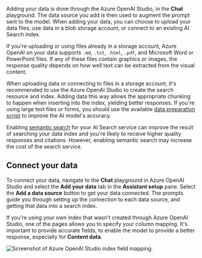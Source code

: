 Adding your data is done through the Azure OpenAI Studio, in the **Chat** playground. The data source you add is then used to augment the prompt sent to the model. When adding your data, you can choose to upload your data files, use data in a blob storage account, or connect to an existing AI Search index.

If you're uploading or using files already in a storage account, Azure OpenAI on your data supports `.md`, `.txt`, `.html`, `.pdf`, and Microsoft Word or PowerPoint files. If any of these files contain graphics or images, the response quality depends on how well text can be extracted from the visual content.

When uploading data or connecting to files in a storage account, it's recommended to use the Azure OpenAI Studio to create the search resource and index. Adding data this way allows the appropriate chunking to happen when inserting into the index, yielding better responses. If you're using large text files or forms, you should use the available [data preparation script](/azure/cognitive-services/openai/concepts/use-your-data#ingesting-your-data-into-azure-cognitive-search?azure-portal=true) to improve the AI model's accuracy.

Enabling [semantic search](/azure/search/semantic-search-overview?azure-portal=true) for your AI Search service can improve the result of searching your data index and you're likely to receive higher quality responses and citations. However, enabling semantic search may increase the cost of the search service.

## Connect your data

To connect your data, navigate to the **Chat** playground in Azure OpenAI Studio and select the **Add your data** tab in the **Assistant setup** pane. Select the **Add a data source** button to get your data connected. The prompts guide you through setting up the connection to each data source, and getting that data into a search index.

If you're using your own index that wasn't created through Azure OpenAI Studio, one of the pages allows you to specify your column mapping. It's important to provide accurate fields, to enable the model to provide a better response, especially for **Content data**.

![Screenshot of Azure OpenAI Studio index field mapping.](../media/index-data-mapping.png)

